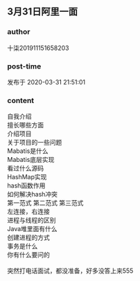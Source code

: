 ## 3月31日阿里一面
### author 
十柒201911151658203
### post-time 

发布于  2020-03-31 21:51:01
### content 
<div class="post-topic-des nc-post-content">
 <div>
  自我介绍
 </div>
 <div>
  擅长哪些方面
 </div>
 <div>
  介绍项目
 </div>
 <div>
  关于项目的一些问题
 </div>
 <div>
  Mabatis是什么
 </div>
 <div>
  Mabatis底层实现
 </div>
 <div>
  看过什么源码
 </div>
 <div>
  HashMap实现
 </div>
 <div>
  hash函数作用
 </div>
 <div>
  如何解决hash冲突
 </div>
 <div>
  第一范式 第二范式 第三范式
 </div>
 <div>
  左连接，右连接
 </div>
 <div>
  进程与线程的区别
 </div>
 <div>
  Java堆里面有什么
 </div>
 <div>
  创建进程的方式
 </div>
 <div>
  事务是什么
 </div>
 <div>
  你有什么要问的
 </div>
 <div>
  <br/>
 </div>
 <div>
  突然打电话面试，都没准备，好多没答上来555
 </div>
 <div>
  <br/>
 </div>
 <span>
 </span>
</div>
